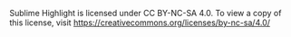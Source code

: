 Sublime Highlight is licensed under CC BY-NC-SA 4.0. To view a copy of this license, visit https://creativecommons.org/licenses/by-nc-sa/4.0/